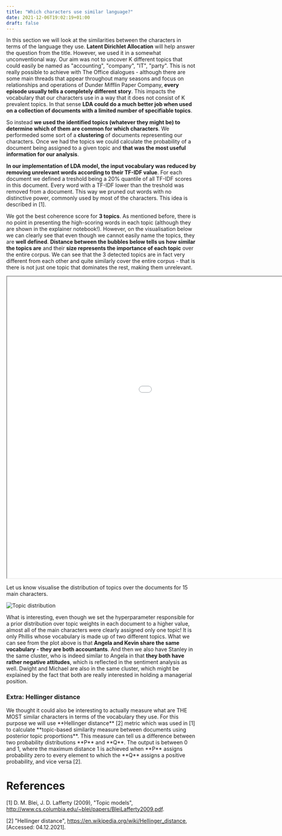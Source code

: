 ```yaml
---
title: "Which characters use similar language?"
date: 2021-12-06T19:02:19+01:00
draft: false
---
```


In this section we will look at the similarities between the characters in terms of the language they use. **Latent Dirichlet Allocation** will help answer the question from the title. However, we used it in a somewhat unconventional way. Our aim was not to uncover K different topics that could easily be named as "accounting", "company", "IT", "party". This is not really possible to achieve with The Office dialogues - although there are some main threads that appear throughout many seasons and focus on relationships and operations of Dunder Mifflin Paper Company, **every episode usually tells a completely different story**. This impacts the vocabulary that our characters use in a way that it does not consist of K prevalent topics. In that sense **LDA could do a much better job when used on a collection of documents with a limited number of specifiable topics**.  

So instead **we used the identified topics (whatever they might be) to determine which of them are common for which characters**. We performeded some sort of a **clustering** of documents representing our characters. Once we had the topics we could calculate the probability of a document being assigned to a given topic and **that was the most useful information for our analysis**.

**In our implementation of LDA model, the input vocabulary was reduced by removing unrelevant words according to their TF-IDF value**. For each document we defined a treshold being a 20% quantile of all TF-IDF scores in this document. Every word with a TF-IDF lower than the treshold was removed from a document. This way we pruned out words with no distinctive power, commonly used by most of the characters. This idea is described in [1].

We got the best coherence score for **3 topics**. As mentioned before, there is no point in presenting the high-scoring words in each topic (although they are shown in the explainer notebook!). However, on the visualisation below we can clearly see that even though we cannot easily name the topics, they are **well defined**. **Distance between the bubbles below tells us how similar the topics are** and their **size represents the importance of each topic** over the entire corpus. We can see that the 3 detected topics are in fact very different from each other and quite similarly cover the entire corpus - that is there is not just one topic that dominates the rest, making them unrelevant.

<div align="center">
<iframe src="lda_vis.html" width=1300px height=800px></iframe>
</div>

Let us know visualise the distribution of topics over the documents for 15 main characters.

![Topic distribution](/img/Topic_distribution.png)

What is interesting, even though we set the hyperparameter responsible for a prior distribution over topic weights in each document to a higher value, almost all of the main characters were clearly assigned only one topic! It is only Phillis whose vocabulary is made up of two different topics. What we can see from the plot above is that **Angela and Kevin share the same vocabulary - they are both accountants**. And then we also have Stanley in the same cluster, who is indeed similar to Angela in that **they both have rather negative attitudes**, which is reflected in the sentiment analysis as well.
Dwight and Michael are also in the same cluster, which might be explained by the fact that both are really interested in holding a managerial position.

<h3>Extra: Hellinger distance</h3>
We thought it could also be interesting to actually measure what are THE MOST similar characters in terms of the vocabulary they use. For this purpose we will use **Hellinger distance** [2] metric which was used in [1] to calculate **topic-based similarity measure between documents using posterior topic proportions**. This measure can tell us a difference between two probability distributions **P** and **Q**. The output is between 0 and 1, where the maximum distance 1 is achieved when **P** assigns probability zero to every element to which the **Q** assigns a positive probability, and vice versa [2].

# References

[1] D. M. Blei, J. D. Lafferty (2009), "Topic models", http://www.cs.columbia.edu/~blei/papers/BleiLafferty2009.pdf.  

[2] "Hellinger distance", https://en.wikipedia.org/wiki/Hellinger_distance, [Accessed: 04.12.2021].